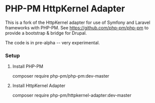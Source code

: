 # PHP-PM HttpKernel Adapter

This is a fork of the HttpKernel adapter for use of Symfony and Laravel frameworks with PHP-PM. See https://github.com/php-pm/php-pm to provide a bootstrap & bridge for Drupal.

The code is in pre-alpha -- very experimental.

### Setup

  1. Install PHP-PM

        composer require php-pm/php-pm:dev-master

  2. Install HttpKernel Adapter

        composer require php-pm/httpkernel-adapter:dev-master

